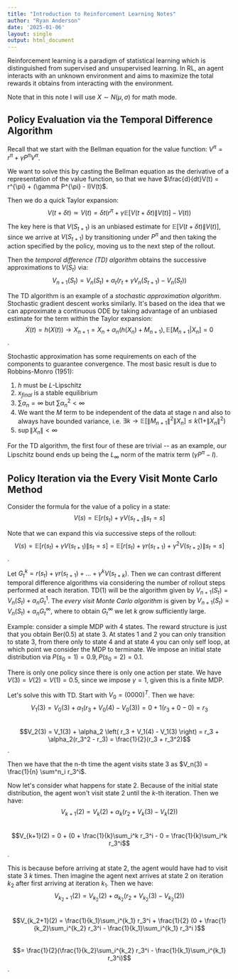 ```yaml
---
title: "Introduction to Reinforcement Learning Notes"
author: "Ryan Anderson"
date: '2025-01-06'
layout: single
output: html_document
---
```


Reinforcement learning is a paradigm of statistical learning which is distinguished from supervised and unsupervised learning. 
In RL, an agent interacts with an unknown environment and aims to maximize the total rewards it obtains from interacting with the environment.

Note that in this note I will use $X \sim N(\mu, \sigma)$ for math mode.

## Policy Evaluation via the Temporal Difference Algorithm

Recall that we start with the Bellman equation for the value function: $V^{\pi} = r^{\pi} + \gamma P^{\pi}V^{\pi}$.

We want to solve this by casting the Bellman equation as the derivative of a representation of the value function, so that we have $\frac{d}{dt}V(t) = r^{\pi} + (\gamma P^{\pi} - I)V(t)$.

Then we do a quick Taylor expansion:\
$$V(t+\delta t) \simeq V(t) = \delta t \left( r^{\pi} + \gamma \mathbb{E}[V(t+\delta t) \| V(t)] - V(t) \right)$$

The key here is that $V(S_{t+1})$ is an unbiased estimate for $\mathbb{E}[V(t+\delta t) \| V(t)]$, since we arrive at $V(S_{t+1})$ by transitioning under $P^{\pi}$ and then taking the action specified by the policy, moving us to the next step of the rollout.

Then the _temporal difference (TD) algorithm_ obtains the successive approximations to $V(S_t)$ via:\
$$V_{n+1}(S_t) = V_n(S_t) + \alpha_t\left( r_t + \gamma V_n(S_{t+1}) - V_n(S_t) \right)$$

The TD algorithm is an example of a _stochastic approximation algorithm_. Stochastic gradient descent works similarly. It's based on the idea that we can approximate a continuous ODE by taking advantage of an unbiased estimate for the term within the Taylor expansion:\
$$\dot{X}(t) = h(X(t)) \rightarrow X_{n+1} = X_n + \alpha_n (h(X_n) + M_{n+1}), \mathbb{E}[M_{n+1} | X_n] = 0$$.

Stochastic approximation has some requirements on each of the components to guarantee convergence. The most basic result is due to Robbins-Monro (1951):
1. $h$ must be $L$-Lipschitz
2. $x_{final}$ is a stable equilibrium
3. $\sum \alpha_n = \infty$ but $\sum \alpha_n^2 < \infty$
4. We want the $M$ term to be independent of the data at stage n and also to always have bounded variance, i.e. $\exists k \rightarrow \mathbb{E}[\|M_{n+1}\|^2 \| X_n] \leq k(1+\|X_n\|^2)$
5. $\sup \|X_n\| < \infty$

For the TD algorithm, the first four of these are trivial -- as an example, our Lipschitz bound ends up being the $L_{\infty}$ norm of the matrix term $(\gamma P^{\pi} - I)$.

## Policy Iteration via the Every Visit Monte Carlo Method
Consider the formula for the value of a policy in a state:\
$$V(s) = \mathbb{E}[r(s_t)+\gamma V(s_{t+1}\|s_t = s]$$

Note that we can expand this via successive steps of the rollout:\
$$V(s) = \mathbb{E}[r(s_t)+\gamma V(s_{t+1})\|s_t = s] = \mathbb{E}[r(s_t)+\gamma r(s_{t+1})+\gamma^2 V(s_{t+2})\|s_t = s]$$.

Let $G^k_t = r(s_t)+\gamma r(s_{t+1})+ \dots + \gamma^k V(s_{t+k})$. Then we can contrast different temporal difference algorithms via considering the number of rollout steps performed at each iteration. TD(1) will be the algorithm given by $V_{n+1}(S_t) = V_n(S_t) + \alpha_n G_t^1$. The _every visit Monte Carlo algorithm_ is given by $V_{n+1}(S_t) = V_n(S_t) + \alpha_n G_t^{\infty}$, where to obtain $G_t^{\infty}$ we let $k$ grow sufficiently large.

Example: consider a simple MDP with 4 states. The reward structure is just that you obtain Ber(0.5) at state 3. At states 1 and 2 you can only transition to state 3, from there only to state 4 and at state 4 you can only self loop, at which point we consider the MDP to terminate. We impose an initial state distribution via $P(s_0 = 1) = 0.9, P(s_0 = 2) = 0.1$.

There is only one policy since there is only one action per state. We have $V(3) = V(2) = V(1) = 0.5$, since we impose $\gamma = 1$, given this is a finite MDP.

Let's solve this with TD. Start with $V_0 = (0 0 0 0)^T$. Then we have:\
$$V_1(3) = V_0(3) + \alpha_1 \left( r_3 + V_0(4) - V_0(3) \right) =  0 + 1(r_3 + 0 - 0) = r_3$$\
$$V_2(3) = V_1(3) + \alpha_2 \left( r_3 + V_1(4) - V_1(3) \right) = r_3 + \alpha_2(r_3^2 - r_3) = \frac{1}{2}(r_3 + r_3^2)$$.

Then we have that the n-th time the agent visits state 3 as $V_n(3) = \frac{1}{n} \sum^n_i r_3^i$.

Now let's consider what happens for state 2. Because of the initial state distribution, the agent won't visit state 2 until the $k$-th iteration. Then we have:\
$$V_{k+1}(2) = V_k(2) + \alpha_k (r_2 + V_{k}(3) - V_k(2) )$$\
$$V_{k+1}(2) = 0 + (0 + \frac{1}{k}\sum_i^k r_3^i - 0 = \frac{1}{k}\sum_i^k r_3^i$$.

This is because before arriving at state 2, the agent would have had to visit state 3 $k$ times. Then imagine the agent next arrives at state 2 on iteration $k_2$ after first arriving at iteration $k_1$. Then we have:\
$$V_{k_2+1}(2) = V_{k_2}(2) + \alpha_{k_2} (r_2 + V_{k_2}(3) - V_{k_2}(2) )$$\
$$V_{k_2+1}(2) = \frac{1}{k_1}\sum_i^{k_1} r_3^i + \frac{1}{2} (0 + \frac{1}{k_2}\sum_i^{k_2} r_3^i - \frac{1}{k_1}\sum_i^{k_1} r_3^i )$$\
$$= \frac{1}{2}(\frac{1}{k_2}\sum_i^{k_2} r_3^i - \frac{1}{k_1}\sum_i^{k_1} r_3^i)$$.




